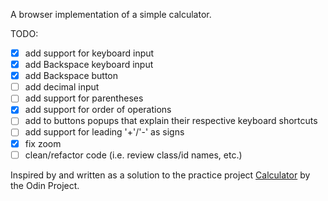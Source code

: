A browser implementation of a simple calculator.

TODO:
- [x] add support for keyboard input
- [x] add Backspace keyboard input
- [x] add Backspace button
- [ ] add decimal input
- [ ] add support for parentheses
- [x] add support for order of operations
- [ ] add to buttons popups that explain their respective keyboard shortcuts
- [ ] add support for leading '+'/'-' as signs
- [x] fix zoom
- [ ] clean/refactor code (i.e. review class/id names, etc.)

Inspired by and written as a solution to the practice project
[Calculator](https://www.theodinproject.com/courses/web-development-101/lessons/calculator) by the Odin Project.
